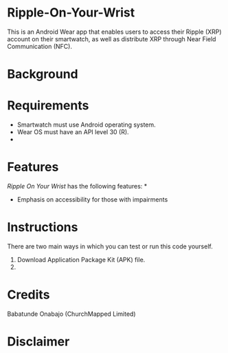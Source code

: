 # Ripple-On-Your-Wrist
This is an Android Wear app that enables users to access their Ripple (XRP) account on their smartwatch, as well as distribute XRP through Near Field Communication (NFC).

# Background

# Requirements
* Smartwatch must use Android operating system. 
* Wear OS must have an API level 30 (R).
* 

# Features
_Ripple On Your Wrist_ has the following features:
* 
* Emphasis on accessibility for those with impairments

# Instructions
There are two main ways in which you can test or run this code yourself.

1. Download Application Package Kit (APK) file.
2. 

# Credits
Babatunde Onabajo (ChurchMapped Limited)

# Disclaimer
